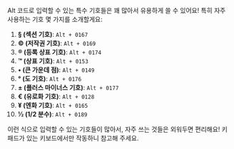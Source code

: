 Alt 코드로 입력할 수 있는 특수 기호들은 꽤 많아서 유용하게 쓸 수 있어요! 특히 자주 사용하는 기호 몇 가지를 소개할게요:

1. **§ (섹션 기호)**: `Alt + 0167`
2. **© (저작권 기호)**: `Alt + 0169`
3. **® (등록 상표 기호)**: `Alt + 0174`
4. **™ (상표 기호)**: `Alt + 0153`
5. **• (큰 가운데 점)**: `Alt + 0149`
6. **° (도 기호)**: `Alt + 0176`
7. **± (플러스 마이너스 기호)**: `Alt + 0177`
8. **€ (유로화 기호)**: `Alt + 0128`
9. **¥ (엔화 기호)**: `Alt + 0165`
10. **½ (1/2 분수)**: `Alt + 0189`

이런 식으로 입력할 수 있는 기호들이 많아서, 자주 쓰는 것들은 외워두면 편리해요! 키패드가 있는 키보드에서만 작동하니 참고해 주세요.